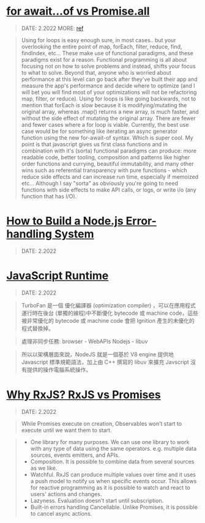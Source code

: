 # [for await...of vs Promise.all](https://stackoverflow.com/questions/59694309/for-await-of-vs-promise-all)

> DATE: 2.2022
> MORE: [ref](https://coderwall.com/p/kvzbpa/don-t-use-array-foreach-use-for-instead)

> Using for loops is easy enough sure, in most cases.. but your overlooking the entire point of map, forEach, filter, reduce, find, findIndex, etc... These make use of functional paradigms, and these paradigms exist for a reason. Functional programming is all about focusing not on how to solve problems and instead, shifts your focus to what to solve. Beyond that, anyone who is worried about performance at this level can go back after they've built their app and measure the app's performance and decide where to optimize (and I will bet you will find most of your optimizations will not be refactoring map, filter, or reduce). Using for loops is like going backwards, not to mention that forEach is slow because it is modifying/mutating the original array, whereas .map() returns a new array, is much faster, and without the side effect of mutating the original array. There are fewer and fewer cases where a for loop is viable. Currently, the best use case would be for something like iterating an async generator function using the new for-await-of syntax. Which is super cool. My point is that javascript gives us first class functions and in combination with it's (sorta) functional paradigms can produce: more readable code, better tooling, composition and patterns like higher order functions and currying, beautiful immutability, and many other wins such as referential transparency with pure functions - which reduce side effects and can increase run time, especially if memoized etc... Although I say "sorta" as obviously you're going to need functions with side effects to make API calls, or logs, or write i/o (any function that has I/O).

# [How to Build a Node.js Error-handling System](https://www.toptal.com/nodejs/node-js-error-handling)

> DATE: 2.2022

# [JavaScript Runtime](https://github.com/Fandix/Fandix.github.io-/blob/main/source/_posts/NodeJS/how-dose-javascript-work.md)

> DATE: 2.2022

> TurboFan 是一個 優化編譯器 (optimization compiler) ，可以在應用程式運行時在後台 (單獨的線程)中不斷優化 bytecode 或 machine code，這些被非常優化的 bytecode 或 machine code 會把 Ignition 產生的未優化的程式替換掉。

> 處理非同步任務: browser - WebAPIs Nodejs - libuv

> 所以以架構層面來說，NodeJS 就是一個基於 V8 engine 提供地 Javascript 標準規範語法，加上由 C++ 撰寫的 libuv 來擴充 Javscript 沒有提供的操作電腦系統操作。

# [Why RxJS? RxJS vs Promises](https://javascript.plainenglish.io/why-rxjs-rxjs-vs-promises-b28962771d68)

> DATE: 2.2022

> While Promises execute on creation, Observables won’t start to execute until we want them to start.

> - One library for many purposes. We can use one library to work with any type of data using the same operators. e.g. multiple data sources, events emitters, and APIs.
> - Composition. It is possible to combine data from several sources as we like.
> - Watchful. RxJS can produce multiple values over time and it uses a push model to notify us when specific events occur. This allows for reactive programming as it is possible to watch and react to users' actions and changes.
> - Lazyness. Evaluation doesn’t start until subscription.
> - Built-in errors handling
>   Cancellable. Unlike Promises, it is possible to cancel async actions.
